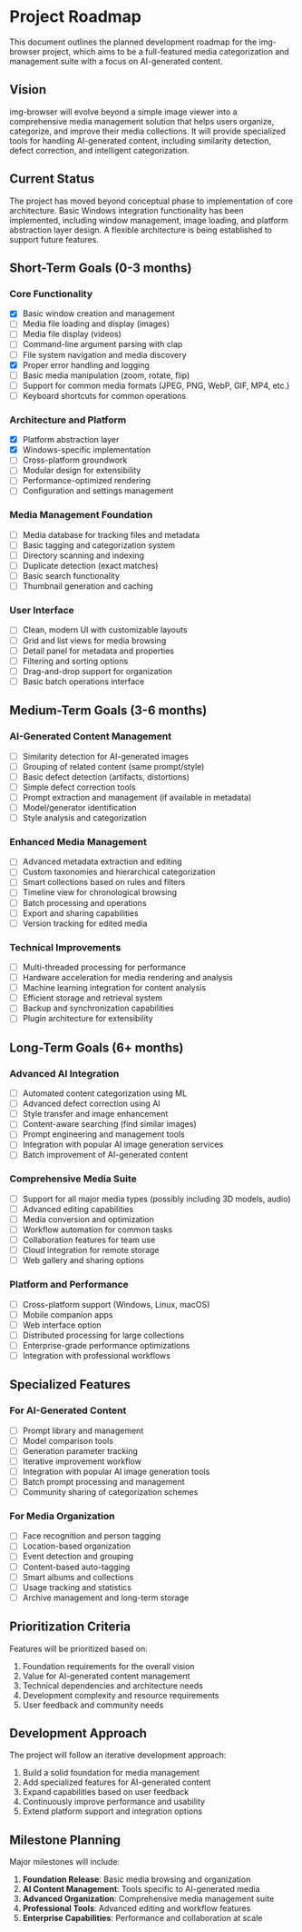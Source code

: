# Project Roadmap

This document outlines the planned development roadmap for the img-browser project, which aims to be a full-featured media categorization and management suite with a focus on AI-generated content.

## Vision

img-browser will evolve beyond a simple image viewer into a comprehensive media management solution that helps users organize, categorize, and improve their media collections. It will provide specialized tools for handling AI-generated content, including similarity detection, defect correction, and intelligent categorization.

## Current Status

The project has moved beyond conceptual phase to implementation of core architecture. Basic Windows integration functionality has been implemented, including window management, image loading, and platform abstraction layer design. A flexible architecture is being established to support future features.

## Short-Term Goals (0-3 months)

### Core Functionality

- [x] Basic window creation and management
- [ ] Media file loading and display (images)
- [ ] Media file display (videos)
- [ ] Command-line argument parsing with clap
- [ ] File system navigation and media discovery
- [x] Proper error handling and logging
- [ ] Basic media manipulation (zoom, rotate, flip)
- [ ] Support for common media formats (JPEG, PNG, WebP, GIF, MP4, etc.)
- [ ] Keyboard shortcuts for common operations

### Architecture and Platform

- [x] Platform abstraction layer
- [x] Windows-specific implementation
- [ ] Cross-platform groundwork
- [ ] Modular design for extensibility
- [ ] Performance-optimized rendering
- [ ] Configuration and settings management

### Media Management Foundation

- [ ] Media database for tracking files and metadata
- [ ] Basic tagging and categorization system
- [ ] Directory scanning and indexing
- [ ] Duplicate detection (exact matches)
- [ ] Basic search functionality
- [ ] Thumbnail generation and caching

### User Interface

- [ ] Clean, modern UI with customizable layouts
- [ ] Grid and list views for media browsing
- [ ] Detail panel for metadata and properties
- [ ] Filtering and sorting options
- [ ] Drag-and-drop support for organization
- [ ] Basic batch operations interface

## Medium-Term Goals (3-6 months)

### AI-Generated Content Management

- [ ] Similarity detection for AI-generated images
- [ ] Grouping of related content (same prompt/style)
- [ ] Basic defect detection (artifacts, distortions)
- [ ] Simple defect correction tools
- [ ] Prompt extraction and management (if available in metadata)
- [ ] Model/generator identification
- [ ] Style analysis and categorization

### Enhanced Media Management

- [ ] Advanced metadata extraction and editing
- [ ] Custom taxonomies and hierarchical categorization
- [ ] Smart collections based on rules and filters
- [ ] Timeline view for chronological browsing
- [ ] Batch processing and operations
- [ ] Export and sharing capabilities
- [ ] Version tracking for edited media

### Technical Improvements

- [ ] Multi-threaded processing for performance
- [ ] Hardware acceleration for media rendering and analysis
- [ ] Machine learning integration for content analysis
- [ ] Efficient storage and retrieval system
- [ ] Backup and synchronization capabilities
- [ ] Plugin architecture for extensibility

## Long-Term Goals (6+ months)

### Advanced AI Integration

- [ ] Automated content categorization using ML
- [ ] Advanced defect correction using AI
- [ ] Style transfer and image enhancement
- [ ] Content-aware searching (find similar images)
- [ ] Prompt engineering and management tools
- [ ] Integration with popular AI image generation services
- [ ] Batch improvement of AI-generated content

### Comprehensive Media Suite

- [ ] Support for all major media types (possibly including 3D models, audio)
- [ ] Advanced editing capabilities
- [ ] Media conversion and optimization
- [ ] Workflow automation for common tasks
- [ ] Collaboration features for team use
- [ ] Cloud integration for remote storage
- [ ] Web gallery and sharing options

### Platform and Performance

- [ ] Cross-platform support (Windows, Linux, macOS)
- [ ] Mobile companion apps
- [ ] Web interface option
- [ ] Distributed processing for large collections
- [ ] Enterprise-grade performance optimizations
- [ ] Integration with professional workflows

## Specialized Features

### For AI-Generated Content

- [ ] Prompt library and management
- [ ] Model comparison tools
- [ ] Generation parameter tracking
- [ ] Iterative improvement workflow
- [ ] Integration with popular AI image generation tools
- [ ] Batch prompt processing and management
- [ ] Community sharing of categorization schemes

### For Media Organization

- [ ] Face recognition and person tagging
- [ ] Location-based organization
- [ ] Event detection and grouping
- [ ] Content-based auto-tagging
- [ ] Smart albums and collections
- [ ] Usage tracking and statistics
- [ ] Archive management and long-term storage

## Prioritization Criteria

Features will be prioritized based on:

1. Foundation requirements for the overall vision
2. Value for AI-generated content management
3. Technical dependencies and architecture needs
4. Development complexity and resource requirements
5. User feedback and community needs

## Development Approach

The project will follow an iterative development approach:

1. Build a solid foundation for media management
2. Add specialized features for AI-generated content
3. Expand capabilities based on user feedback
4. Continuously improve performance and usability
5. Extend platform support and integration options

## Milestone Planning

Major milestones will include:

1. **Foundation Release**: Basic media browsing and organization
2. **AI Content Management**: Tools specific to AI-generated media
3. **Advanced Organization**: Comprehensive media management suite
4. **Professional Tools**: Advanced editing and workflow features
5. **Enterprise Capabilities**: Performance and collaboration at scale
